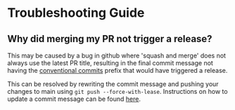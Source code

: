 # Troubleshooting Guide

## Why did merging my PR not trigger a release?
This may be caused by a bug in github where 'squash and merge' does not always use the latest PR title, resulting in the
final commit message not having the [conventional commits](https://www.conventionalcommits.org/en/v1.0.0/#summary) prefix
that would have triggered a release.

This can be resolved by rewriting the commit message and pushing your changes to main using `git push --force-with-lease`.
Instructions on how to update a commit message can be found [here](https://docs.github.com/en/pull-requests/committing-changes-to-your-project/creating-and-editing-commits/changing-a-commit-message#amending-older-or-multiple-commit-messages).
